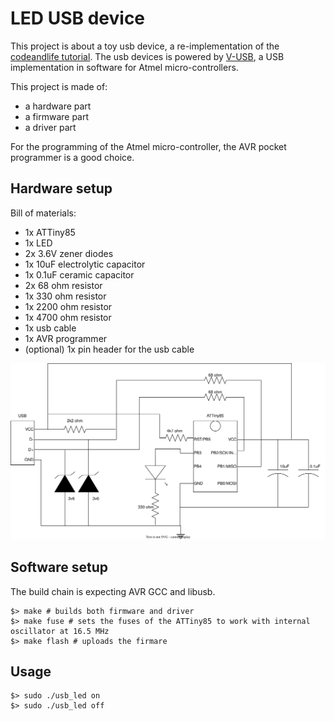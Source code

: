 # LED USB device

This project is about a toy usb device, a re-implementation of the [codeandlife tutorial](https://codeandlife.com/2012/01/22/avr-attiny-usb-tutorial-part-1/).
The usb devices is powered by [V-USB](https://www.obdev.at/products/vusb/index.html), a USB implementation in software for Atmel micro-controllers.

This project is made of:
 * a hardware part
 * a firmware part
 * a driver part

For the programming of the Atmel micro-controller, the AVR pocket programmer is a good choice.

## Hardware setup

Bill of materials:
 * 1x ATTiny85
 * 1x LED
 * 2x 3.6V zener diodes
 * 1x 10uF electrolytic capacitor
 * 1x 0.1uF ceramic capacitor
 * 2x 68 ohm resistor
 * 1x 330 ohm resistor
 * 1x 2200 ohm resistor
 * 1x 4700 ohm resistor
 * 1x usb cable
 * 1x AVR programmer
 * (optional) 1x pin header for the usb cable

![LED USB circuit](./circuit.svg)


## Software setup

The build chain is expecting AVR GCC and libusb.

```
$> make # builds both firmware and driver
$> make fuse # sets the fuses of the ATTiny85 to work with internal oscillator at 16.5 MHz
$> make flash # uploads the firmare
```

## Usage

```
$> sudo ./usb_led on
$> sudo ./usb_led off
```
